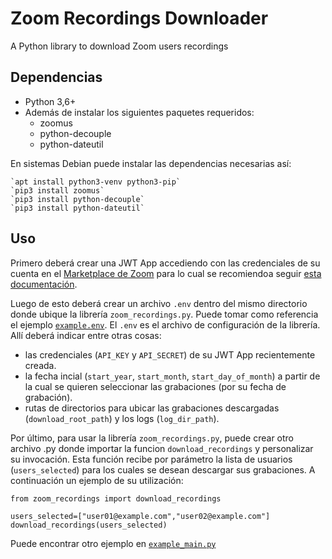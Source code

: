 # Zoom Recordings Downloader

A Python library to download Zoom users recordings

## Dependencias

* Python 3,6+
* Además de instalar los siguientes paquetes requeridos:
   * zoomus
   * python-decouple
   * python-dateutil

En sistemas Debian puede instalar las dependencias necesarias así:
```
`apt install python3-venv python3-pip`
`pip3 install zoomus`
`pip3 install python-decouple`
`pip3 install python-dateutil`
```

## Uso

Primero deberá crear una JWT App accediendo con las credenciales de su cuenta en el [Marketplace de Zoom](https://marketplace.zoom.us/) para lo cual se recomiendoa seguir [esta documentación](https://marketplace.zoom.us/docs/guides/build/jwt-app).

Luego de esto deberá crear un archivo `.env` dentro del mismo directorio donde ubique la librería `zoom_recordings.py`. Puede tomar como referencia el ejemplo [`example.env`](example.env). El `.env` es el archivo de configuración de la librería. Allí deberá indicar entre otras cosas:
* las credenciales (`API_KEY` y `API_SECRET`) de su JWT App recientemente creada.
* la fecha incial (`start_year`, `start_month`, `start_day_of_month`) a partir de la cual se quieren seleccionar las grabaciones (por su fecha de grabación).
* rutas de directorios para ubicar las grabaciones descargadas (`download_root_path`) y los logs (`log_dir_path`).

Por último, para usar la librería `zoom_recordings.py`, puede crear otro archivo .py donde importar la funcion `download_recordings` y personalizar su invocación. Esta función recibe por parámetro la lista de usuarios (`users_selected`) para los cuales se desean descargar sus grabaciones. A continuación un ejemplo de su utilización:

```
from zoom_recordings import download_recordings

users_selected=["user01@example.com","user02@example.com"]
download_recordings(users_selected)
```

Puede encontrar otro ejemplo en [`example_main.py`](example_main.py)
